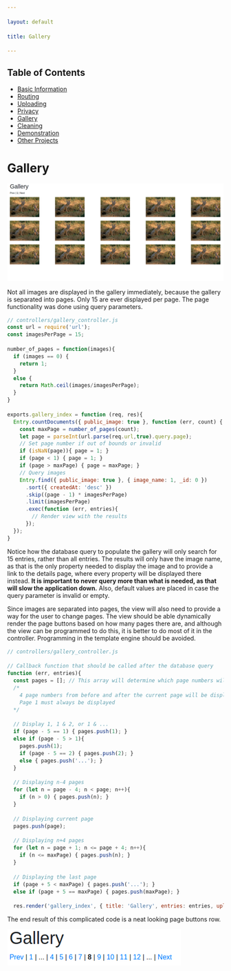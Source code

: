 ```yaml
---

layout: default

title: Gallery

---
```


## Table of Contents
- [Basic Information](./)
- [Routing](./routing)
- [Uploading](./uploading)
- [Privacy](./privacy)
- [Gallery](./gallery)
- [Cleaning](./cleaning)
- [Demonstration](./demo)
- [Other Projects](https://schwarzer-vulpecula.github.io)

# Gallery

![Images Per Page](./images-per-page.png)

Not all images are displayed in the gallery immediately, because the gallery is separated into pages. Only 15 are ever displayed per page. The page functionality was done using query parameters.

```js
// controllers/gallery_controller.js
const url = require('url');
const imagesPerPage = 15;

number_of_pages = function(images){
  if (images == 0) { 
    return 1;
  }
  else {
    return Math.ceil(images/imagesPerPage);
  }
}

exports.gallery_index = function (req, res){
  Entry.countDocuments({ public_image: true }, function (err, count) {
    const maxPage = number_of_pages(count);
    let page = parseInt(url.parse(req.url,true).query.page);
    // Set page number if out of bounds or invalid
    if (isNaN(page)){ page = 1; }
    if (page < 1) { page = 1; }
    if (page > maxPage) { page = maxPage; }
    // Query images
    Entry.find({ public_image: true }, { image_name: 1, _id: 0 })
      .sort({ createdAt: 'desc' })
      .skip((page - 1) * imagesPerPage)
      .limit(imagesPerPage)
      .exec(function (err, entries){
        // Render view with the results
      });
  });
}
```

Notice how the database query to populate the gallery will only search for 15 entries, rather than all entries. The results will only have the image name, as that is the only property needed to display the image and to provide a link to the details page, where every property will be displayed there instead. **It is important to never query more than what is needed, as that will slow the application down.** Also, default values are placed in case the query parameter is invalid or empty.

Since images are separated into pages, the view will also need to provide a way for the user to change pages. The view should be able dynamically render the page buttons based on how many pages there are, and although the view can be programmed to do this, it is better to do most of it in the controller. Programming in the template engine should be avoided.

```js
// controllers/gallery_controller.js

// Callback function that should be called after the database query
function (err, entries){
  const pages = []; // This array will determine which page numbers will the view render
  /*
    4 page numbers from before and after the current page will be displayed, and the remaining numbers will be displayed as ...
    Page 1 must always be displayed
  */ 

  // Display 1, 1 & 2, or 1 & ...
  if (page - 5 == 1) { pages.push(1); }
  else if (page - 5 > 1){
    pages.push(1);
    if (page - 5 == 2) { pages.push(2); }
    else { pages.push('...'); }
  }

  // Displaying n-4 pages
  for (let n = page - 4; n < page; n++){
    if (n > 0) { pages.push(n); }
  }

  // Displaying current page
  pages.push(page);

  // Displaying n+4 pages
  for (let n = page + 1; n <= page + 4; n++){
    if (n <= maxPage) { pages.push(n); }
  }

  // Displaying the last page
  if (page + 5 < maxPage) { pages.push('...'); }
  else if (page + 5 == maxPage) { pages.push(maxPage); }

  res.render('gallery_index', { title: 'Gallery', entries: entries, uploads_path: '../uploads/', gallery_path: '../gallery/', page: page, maxPage: maxPage, pages: pages });
```

The end result of this complicated code is a neat looking page buttons row.

![Gallery Pages](./gallery-pages.png)
